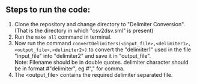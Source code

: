 ## Steps to run the code:

1. Clone the repository and change directory to "Delimiter Conversion".  
(That is the directory in which "csv2dsv.sml" is present)
2. Run the `make all` command in terminal.
3. Now run the command `convertDelimiters(<input_file>,<delimiter1>,<output_file>,<delimiter2>)` to convert the "delimiter1" used in the file "input_file" into "delimiter2" and save it in "output_file".  
Note: Filename should be in double quotes. delimiter character should be in format #"delimiter", eg #"," for comma.
4. The <output_file> contains the required delimiter separated file.